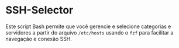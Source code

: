 # SSH-Selector
Este script Bash permite que você gerencie e selecione categorias e servidores a partir do arquivo `/etc/hosts` usando o `fzf` para facilitar a navegação e conexão SSH.
